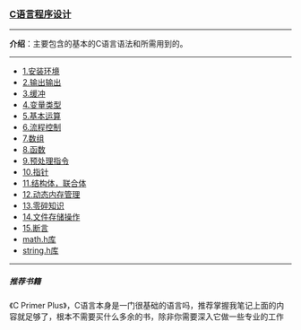 ### <a href="#top" id="top"> C语言程序设计 </a>
-----
**介绍**：主要包含的基本的C语言语法和所需用到的。

----

- [1.安装环境](./contents/installation-environment.md)
- [2.输出输出](./contents/2.input.output.md)
- [3.缓冲](./contents/3.buffer.md)
- [4.变量类型](./contents/4.variables--datatypes.md)
- [5.基本运算](./contents/5.arithmetic.md)
- [6.流程控制](./contents/6.cyclic-selective.md)
- [7.数组](./contents/7.array.md)
- [8.函数](./contents/8.function.md)
- [9.预处理指令](./contents/9.preprocessor-directives.md)
- [10.指针](./contents/10.pointer.md)
- [11.结构体，联合体](./contents/11.struct.md)
- [12.动态内存管理](./contents/12.dynamic-memory-management.md)
- [13.零碎知识](./contents/13.importantce.md)
- [14.文件存储操作](./contents/14.file.md)
- [15.断言](./contents/15.assert.md)
- [math.h库](./contents/.h.math.md 	)
- [string.h库](./contents/.h.string.md)

 

 ----
 ##### 推荐书籍
《C Primer Plus》，C语言本身是一门很基础的语言吗，推荐掌握我笔记上面的内容就足够了，根本不需要买什么多余的书，除非你需要深入它做一些专业的工作
 